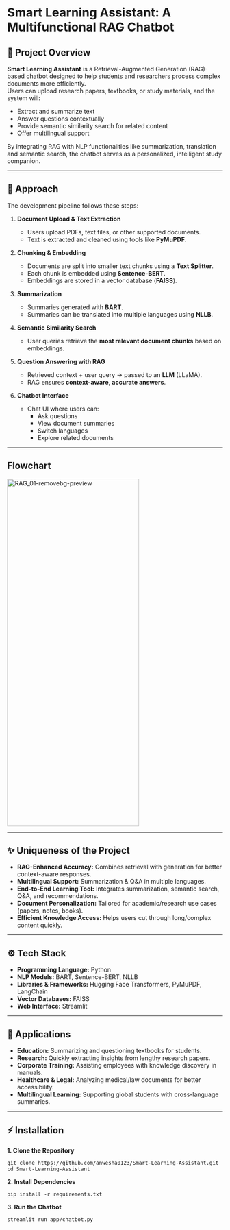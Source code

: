 # Smart Learning Assistant: A Multifunctional RAG Chatbot  

## 📌 Project Overview  
**Smart Learning Assistant** is a Retrieval-Augmented Generation (RAG)-based chatbot designed to help students and researchers process complex documents more efficiently.  
Users can upload research papers, textbooks, or study materials, and the system will:  
- Extract and summarize text  
- Answer questions contextually  
- Provide semantic similarity search for related content  
- Offer multilingual support  

By integrating RAG with NLP functionalities like summarization, translation and semantic search, the chatbot serves as a personalized, intelligent study companion.  

---

## 🔎 Approach  
The development pipeline follows these steps:  

1. **Document Upload & Text Extraction**  
   - Users upload PDFs, text files, or other supported documents.  
   - Text is extracted and cleaned using tools like **PyMuPDF**.  

2. **Chunking & Embedding**  
   - Documents are split into smaller text chunks using a **Text Splitter**.  
   - Each chunk is embedded using **Sentence-BERT**.  
   - Embeddings are stored in a vector database (**FAISS**).  

3. **Summarization**  
   - Summaries generated with **BART**.  
   - Summaries can be translated into multiple languages using **NLLB**.  

4. **Semantic Similarity Search**  
   - User queries retrieve the **most relevant document chunks** based on embeddings.  

5. **Question Answering with RAG**  
   - Retrieved context + user query → passed to an **LLM** (LLaMA).  
   - RAG ensures **context-aware, accurate answers**.  

6. **Chatbot Interface**  
   - Chat UI where users can:  
     - Ask questions  
     - View document summaries  
     - Switch languages  
     - Explore related documents  

---
## Flowchart
<img width="308" height="811" alt="RAG_01-removebg-preview" src="https://github.com/user-attachments/assets/5e0f26f4-434a-46b7-ba8d-17efac9d7cad" />


---

## ✨ Uniqueness of the Project  
- **RAG-Enhanced Accuracy:** Combines retrieval with generation for better context-aware responses.  
- **Multilingual Support:** Summarization & Q&A in multiple languages.  
- **End-to-End Learning Tool:** Integrates summarization, semantic search, Q&A, and recommendations.  
- **Document Personalization:** Tailored for academic/research use cases (papers, notes, books).  
- **Efficient Knowledge Access:** Helps users cut through long/complex content quickly.  

---

## ⚙️ Tech Stack  
- **Programming Language:** Python  
- **NLP Models:** BART, Sentence-BERT, NLLB  
- **Libraries & Frameworks:** Hugging Face Transformers, PyMuPDF, LangChain  
- **Vector Databases:** FAISS
- **Web Interface:** Streamlit  

---

## 🏥 Applications  
- **Education:** Summarizing and questioning textbooks for students.  
- **Research:** Quickly extracting insights from lengthy research papers.  
- **Corporate Training:** Assisting employees with knowledge discovery in manuals.  
- **Healthcare & Legal:** Analyzing medical/law documents for better accessibility.  
- **Multilingual Learning:** Supporting global students with cross-language summaries.        
---

## ⚡ Installation
**1. Clone the Repository**
```
git clone https://github.com/anwesha0123/Smart-Learning-Assistant.git
cd Smart-Learning-Assistant
```

**2. Install Dependencies**
```
pip install -r requirements.txt
```

**3. Run the Chatbot**
```
streamlit run app/chatbot.py
```

